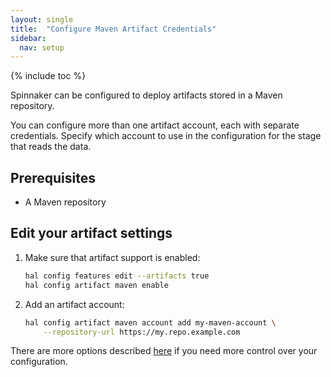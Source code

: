 ```yaml
---
layout: single
title:  "Configure Maven Artifact Credentials"
sidebar:
  nav: setup
---
```


{% include toc %}

Spinnaker can be configured to deploy artifacts stored in a Maven repository.

You can configure more than one artifact account, each with separate
credentials. Specify which account to use in the configuration for the stage
that reads the data.

## Prerequisites

* A Maven repository

## Edit your artifact settings

1. Make sure that artifact support is enabled:

   ```bash
   hal config features edit --artifacts true
   hal config artifact maven enable
   ```

1. Add an artifact account:

   ```bash
   hal config artifact maven account add my-maven-account \
       --repository-url https://my.repo.example.com
   ```

There are more options described
[here](/reference/halyard/commands#hal-config-artifact-maven-account-edit)
if you need more control over your configuration.
